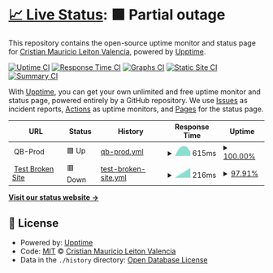 # [📈 Live Status](https://crileiton.github.io/upptime-QB): <!--live status--> **🟧 Partial outage**

This repository contains the open-source uptime monitor and status page for [Cristian Mauricio Leiton Valencia](https://cristianleiton.com), powered by [Upptime](https://github.com/upptime/upptime).

[![Uptime CI](https://github.com/crileiton/upptime-QB/workflows/Uptime%20CI/badge.svg)](https://github.com/crileiton/upptime-QB/actions?query=workflow%3A%22Uptime+CI%22)
[![Response Time CI](https://github.com/crileiton/upptime-QB/workflows/Response%20Time%20CI/badge.svg)](https://github.com/crileiton/upptime-QB/actions?query=workflow%3A%22Response+Time+CI%22)
[![Graphs CI](https://github.com/crileiton/upptime-QB/workflows/Graphs%20CI/badge.svg)](https://github.com/crileiton/upptime-QB/actions?query=workflow%3A%22Graphs+CI%22)
[![Static Site CI](https://github.com/crileiton/upptime-QB/workflows/Static%20Site%20CI/badge.svg)](https://github.com/crileiton/upptime-QB/actions?query=workflow%3A%22Static+Site+CI%22)
[![Summary CI](https://github.com/crileiton/upptime-QB/workflows/Summary%20CI/badge.svg)](https://github.com/crileiton/upptime-QB/actions?query=workflow%3A%22Summary+CI%22)

With [Upptime](https://upptime.js.org), you can get your own unlimited and free uptime monitor and status page, powered entirely by a GitHub repository. We use [Issues](https://github.com/crileiton/upptime-QB/issues) as incident reports, [Actions](https://github.com/crileiton/upptime-QB/actions) as uptime monitors, and [Pages](https://crileiton.github.io/upptime-QB) for the status page.

<!--start: status pages-->
<!-- This summary is generated by Upptime (https://github.com/upptime/upptime) -->
<!-- Do not edit this manually, your changes will be overwritten -->
<!-- prettier-ignore -->
| URL | Status | History | Response Time | Uptime |
| --- | ------ | ------- | ------------- | ------ |
| <img alt="" src="https://favicons.githubusercontent.com/null" height="13"> QB-Prod | 🟩 Up | [qb-prod.yml](https://github.com/crileiton/upptime/commits/HEAD/history/qb-prod.yml) | <details><summary><img alt="Response time graph" src="./graphs/qb-prod/response-time-week.png" height="20"> 615ms</summary><br><a href="https://crileiton.github.io/upptime/history/qb-prod"><img alt="Response time 615" src="https://img.shields.io/endpoint?url=https%3A%2F%2Fraw.githubusercontent.com%2Fcrileiton%2Fupptime%2FHEAD%2Fapi%2Fqb-prod%2Fresponse-time.json"></a><br><a href="https://crileiton.github.io/upptime/history/qb-prod"><img alt="24-hour response time 615" src="https://img.shields.io/endpoint?url=https%3A%2F%2Fraw.githubusercontent.com%2Fcrileiton%2Fupptime%2FHEAD%2Fapi%2Fqb-prod%2Fresponse-time-day.json"></a><br><a href="https://crileiton.github.io/upptime/history/qb-prod"><img alt="7-day response time 615" src="https://img.shields.io/endpoint?url=https%3A%2F%2Fraw.githubusercontent.com%2Fcrileiton%2Fupptime%2FHEAD%2Fapi%2Fqb-prod%2Fresponse-time-week.json"></a><br><a href="https://crileiton.github.io/upptime/history/qb-prod"><img alt="30-day response time 615" src="https://img.shields.io/endpoint?url=https%3A%2F%2Fraw.githubusercontent.com%2Fcrileiton%2Fupptime%2FHEAD%2Fapi%2Fqb-prod%2Fresponse-time-month.json"></a><br><a href="https://crileiton.github.io/upptime/history/qb-prod"><img alt="1-year response time 615" src="https://img.shields.io/endpoint?url=https%3A%2F%2Fraw.githubusercontent.com%2Fcrileiton%2Fupptime%2FHEAD%2Fapi%2Fqb-prod%2Fresponse-time-year.json"></a></details> | <details><summary><a href="https://crileiton.github.io/upptime/history/qb-prod">100.00%</a></summary><a href="https://crileiton.github.io/upptime/history/qb-prod"><img alt="All-time uptime 100.00%" src="https://img.shields.io/endpoint?url=https%3A%2F%2Fraw.githubusercontent.com%2Fcrileiton%2Fupptime%2FHEAD%2Fapi%2Fqb-prod%2Fuptime.json"></a><br><a href="https://crileiton.github.io/upptime/history/qb-prod"><img alt="24-hour uptime 100.00%" src="https://img.shields.io/endpoint?url=https%3A%2F%2Fraw.githubusercontent.com%2Fcrileiton%2Fupptime%2FHEAD%2Fapi%2Fqb-prod%2Fuptime-day.json"></a><br><a href="https://crileiton.github.io/upptime/history/qb-prod"><img alt="7-day uptime 100.00%" src="https://img.shields.io/endpoint?url=https%3A%2F%2Fraw.githubusercontent.com%2Fcrileiton%2Fupptime%2FHEAD%2Fapi%2Fqb-prod%2Fuptime-week.json"></a><br><a href="https://crileiton.github.io/upptime/history/qb-prod"><img alt="30-day uptime 100.00%" src="https://img.shields.io/endpoint?url=https%3A%2F%2Fraw.githubusercontent.com%2Fcrileiton%2Fupptime%2FHEAD%2Fapi%2Fqb-prod%2Fuptime-month.json"></a><br><a href="https://crileiton.github.io/upptime/history/qb-prod"><img alt="1-year uptime 100.00%" src="https://img.shields.io/endpoint?url=https%3A%2F%2Fraw.githubusercontent.com%2Fcrileiton%2Fupptime%2FHEAD%2Fapi%2Fqb-prod%2Fuptime-year.json"></a></details>
| <img alt="" src="https://favicons.githubusercontent.com/cristianleiton.com" height="13"> [Test Broken Site](https://cristianleiton.com/apple) | 🟥 Down | [test-broken-site.yml](https://github.com/crileiton/upptime/commits/HEAD/history/test-broken-site.yml) | <details><summary><img alt="Response time graph" src="./graphs/test-broken-site/response-time-week.png" height="20"> 216ms</summary><br><a href="https://crileiton.github.io/upptime/history/test-broken-site"><img alt="Response time 216" src="https://img.shields.io/endpoint?url=https%3A%2F%2Fraw.githubusercontent.com%2Fcrileiton%2Fupptime%2FHEAD%2Fapi%2Ftest-broken-site%2Fresponse-time.json"></a><br><a href="https://crileiton.github.io/upptime/history/test-broken-site"><img alt="24-hour response time 216" src="https://img.shields.io/endpoint?url=https%3A%2F%2Fraw.githubusercontent.com%2Fcrileiton%2Fupptime%2FHEAD%2Fapi%2Ftest-broken-site%2Fresponse-time-day.json"></a><br><a href="https://crileiton.github.io/upptime/history/test-broken-site"><img alt="7-day response time 216" src="https://img.shields.io/endpoint?url=https%3A%2F%2Fraw.githubusercontent.com%2Fcrileiton%2Fupptime%2FHEAD%2Fapi%2Ftest-broken-site%2Fresponse-time-week.json"></a><br><a href="https://crileiton.github.io/upptime/history/test-broken-site"><img alt="30-day response time 216" src="https://img.shields.io/endpoint?url=https%3A%2F%2Fraw.githubusercontent.com%2Fcrileiton%2Fupptime%2FHEAD%2Fapi%2Ftest-broken-site%2Fresponse-time-month.json"></a><br><a href="https://crileiton.github.io/upptime/history/test-broken-site"><img alt="1-year response time 216" src="https://img.shields.io/endpoint?url=https%3A%2F%2Fraw.githubusercontent.com%2Fcrileiton%2Fupptime%2FHEAD%2Fapi%2Ftest-broken-site%2Fresponse-time-year.json"></a></details> | <details><summary><a href="https://crileiton.github.io/upptime/history/test-broken-site">97.91%</a></summary><a href="https://crileiton.github.io/upptime/history/test-broken-site"><img alt="All-time uptime 97.91%" src="https://img.shields.io/endpoint?url=https%3A%2F%2Fraw.githubusercontent.com%2Fcrileiton%2Fupptime%2FHEAD%2Fapi%2Ftest-broken-site%2Fuptime.json"></a><br><a href="https://crileiton.github.io/upptime/history/test-broken-site"><img alt="24-hour uptime 97.91%" src="https://img.shields.io/endpoint?url=https%3A%2F%2Fraw.githubusercontent.com%2Fcrileiton%2Fupptime%2FHEAD%2Fapi%2Ftest-broken-site%2Fuptime-day.json"></a><br><a href="https://crileiton.github.io/upptime/history/test-broken-site"><img alt="7-day uptime 97.91%" src="https://img.shields.io/endpoint?url=https%3A%2F%2Fraw.githubusercontent.com%2Fcrileiton%2Fupptime%2FHEAD%2Fapi%2Ftest-broken-site%2Fuptime-week.json"></a><br><a href="https://crileiton.github.io/upptime/history/test-broken-site"><img alt="30-day uptime 97.91%" src="https://img.shields.io/endpoint?url=https%3A%2F%2Fraw.githubusercontent.com%2Fcrileiton%2Fupptime%2FHEAD%2Fapi%2Ftest-broken-site%2Fuptime-month.json"></a><br><a href="https://crileiton.github.io/upptime/history/test-broken-site"><img alt="1-year uptime 97.91%" src="https://img.shields.io/endpoint?url=https%3A%2F%2Fraw.githubusercontent.com%2Fcrileiton%2Fupptime%2FHEAD%2Fapi%2Ftest-broken-site%2Fuptime-year.json"></a></details>

<!--end: status pages-->

[**Visit our status website →**](https://crileiton.github.io/upptime-QB)

## 📄 License

- Powered by: [Upptime](https://github.com/upptime/upptime)
- Code: [MIT](./LICENSE) © [Cristian Mauricio Leiton Valencia](https://cristianleiton.com)
- Data in the `./history` directory: [Open Database License](https://opendatacommons.org/licenses/odbl/1-0/)
